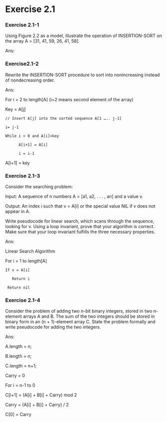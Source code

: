 # Exercise 2.1

### Exercise 2.1-1 

Using Figure 2.2 as a model, illustrate the operation of INSERTION-SORT on the array A = [31, 41, 59, 26, 41, 58]. 

Ans: 

 

 

### Exercise2.1-2 

Rewrite the INSERTION-SORT procedure to sort into nonincreasing instead of nondecreasing order. 

Ans: 

For i = 2 to length[A] (i=2 means second element of the array) 

   Key = A[j] 

    // Insert A[j] into the sorted sequence A[1 ….. j-1] 

    i= j-1 

    While i > 0 and A[i]<key 

          A[i+1] = A[i] 

          i = i-1 

 A[i+1] = key 
 
 
 

### Exercise 2.1-3 

 

Consider the searching problem: 

Input: A sequence of n numbers A = [a1, a2, . . . , an] and a value v. 

Output: An index i such that v = A[i] or the special value NIL if v does not appear in A. 

Write pseudocode for linear search, which scans through the sequence, looking for v. Using a loop invariant, prove that your algorithm is correct. Make sure that your loop invariant fulfills the three necessary properties. 

Ans: 

Linear Search Algorithm 

For i = 1 to length[A]  

    If v = A[i] 

       Return i  

     Return nil 

 

### Exercise 2.1-4 

Consider the problem of adding two n-bit binary integers, stored in two n-element arrays A and B. The sum of the two integers should be stored in binary form in an (n + 1)-element array C. State the problem formally and write pseudocode for adding the two integers. 

Ans: 

A.length = n; 

B.length = n; 

C.length = n+1; 

Carry = 0 

For i = n-1 to 0 

C[i+1] = (A[i] + B[i] + Carry) mod 2  

Carry = (A[i] + B[i] + Carry) / 2  

C[0] = Carry  
